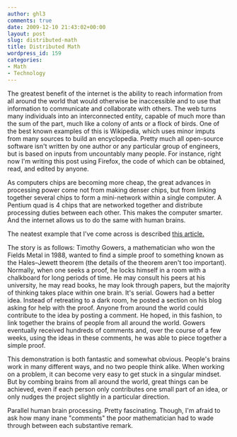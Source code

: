 ```yaml
---
author: ghl3
comments: true
date: 2009-12-10 21:43:02+00:00
layout: post
slug: distributed-math
title: Distributed Math
wordpress_id: 159
categories:
- Math
- Technology
---
```


The greatest benefit of the internet is the ability to reach information from all around the world that would otherwise be inaccessible and to use that information to communicate and collaborate with others.  The web turns many individuals into an interconnected entity, capable of much more than the sum of the part, much like a colony of ants or a flock of birds.  One of the best known examples of this is Wikipedia, which uses minor imputs from many sources to build an encyclopedia.  Pretty much all open-source software isn't written by one author or any particular group of engineers, but is based on inputs from uncountably many people.  For instance, right now I'm writing this post using Firefox, the code of which can be obtained, read, and edited by anyone.

As computers chips are becoming more cheap, the great advances in processing power come not from making denser chips, but from linking together several chips to form a mini-network within a single computer.  A Pentium quad is 4 chips that are networked together and distribute processing duties between each other.  This makes the computer smarter.  And the internet allows us to do the same with human brains.

The neatest example that I've come across is described [this article.](http://www.nature.com/nature/journal/v461/n7266/full/461879a.html)

The story is as follows: Timothy Gowers, a mathematician who won the Fields Metal in 1988, wanted to find a simple proof to something known as the Hales–Jewett theorem (the details of the theorem aren't too important).  Normally, when one seeks a proof, he locks himself in a room with a chalkboard for long periods of time.  He may consult his peers at his university, he may read books, he may look through papers, but the majority of thinking takes place within one brain.  It's serial.  Gowers had a better idea.  Instead of retreating to a dark room, he posted a section on his blog asking for help with the proof.  Anyone from around the world could contribute to the idea by posting a comment.  He hoped, in this fashion, to link together the brains of people from all around the world.  Gowers eventually received hundreds of comments and, over the course of a few weeks, using the ideas in these comments, he was able to piece together a simple proof.

This demonstration is both fantastic and somewhat obvious.  People's brains work in many different ways, and no two people think alike.  When working on a problem, it can become very easy to get stuck in a singular mindset.  But by combing brains from all around the world, great things can be achieved, even if each person only contributes one small part of an idea, or only nudges the project slightly in a particular direction.

Parallel human brain processing.  Pretty fascinating.  Though, I'm afraid to ask how many inane "comments" the poor mathematician had to wade through between each substantive remark.
